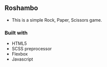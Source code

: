 ## Roshambo

- This is a simple Rock, Paper, Scissors game.

### Built with

- HTML5
- SCSS preprocessor
- Flexbox
- Javascript

